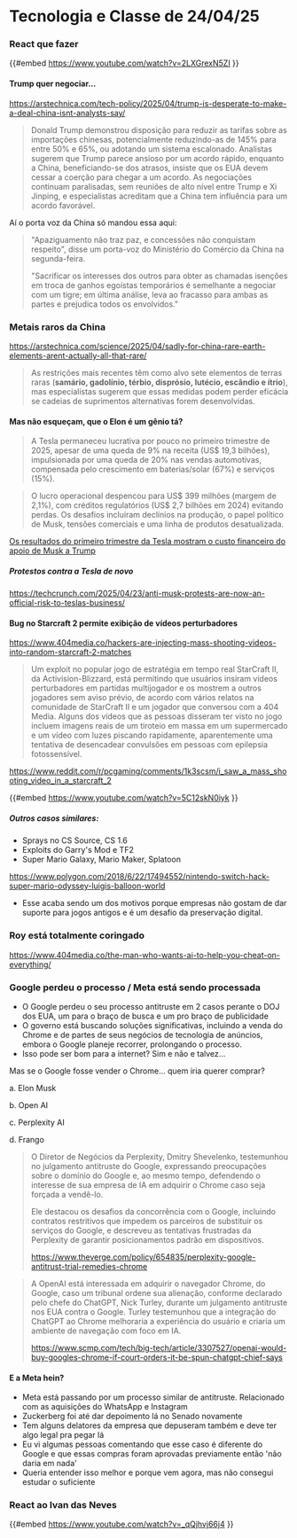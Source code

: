 # Tecnologia e Classe de 24/04/25

### React que fazer

{{#embed https://www.youtube.com/watch?v=2LXGrexN5ZI }}

#### Trump quer negociar...

<https://arstechnica.com/tech-policy/2025/04/trump-is-desperate-to-make-a-deal-china-isnt-analysts-say/>

> Donald Trump demonstrou disposição para reduzir as tarifas sobre as importações chinesas, potencialmente reduzindo-as de 145% para entre 50% e 65%, ou adotando um sistema escalonado. Analistas sugerem que Trump parece ansioso por um acordo rápido, enquanto a China, beneficiando-se dos atrasos, insiste que os EUA devem cessar a coerção para chegar a um acordo. As negociações continuam paralisadas, sem reuniões de alto nível entre Trump e Xi Jinping, e especialistas acreditam que a China tem influência para um acordo favorável.

Aí o porta voz da China só mandou essa aqui:

> "Apaziguamento não traz paz, e concessões não conquistam respeito", disse um porta-voz do Ministério do Comércio da China na segunda-feira.
>
> "Sacrificar os interesses dos outros para obter as chamadas isenções em troca de ganhos egoístas temporários é semelhante a negociar com um tigre; em última análise, leva ao fracasso para ambas as partes e prejudica todos os envolvidos."

### Metais raros da China

<https://arstechnica.com/science/2025/04/sadly-for-china-rare-earth-elements-arent-actually-all-that-rare/>

> As restrições mais recentes têm como alvo sete elementos de terras raras (**samário, gadolínio, térbio, disprósio, lutécio, escândio e ítrio**), mas especialistas sugerem que essas medidas podem perder eficácia se cadeias de suprimentos alternativas forem desenvolvidas.

#### Mas não esqueçam, que o Elon é um gênio tá?

> A Tesla permaneceu lucrativa por pouco no primeiro trimestre de 2025, apesar de uma queda de 9% na receita (US$ 19,3 bilhões), impulsionada por uma queda de 20% nas vendas automotivas, compensada pelo crescimento em baterias/solar (67%) e serviços (15%).

> O lucro operacional despencou para US$ 399 milhões (margem de 2,1%), com créditos regulatórios (US$ 2,7 bilhões em 2024) evitando perdas. Os desafios incluíram declínios na produção, o papel político de Musk, tensões comerciais e uma linha de produtos desatualizada.

[Os resultados do primeiro trimestre da Tesla mostram o custo financeiro do apoio de Musk a Trump](https://arstechnica.com/cars/2025/04/teslas-death-is-not-close-says-musk-as-operating-margin-drops-to-2/)

##### Protestos contra a Tesla de novo

<https://techcrunch.com/2025/04/23/anti-musk-protests-are-now-an-official-risk-to-teslas-business/>

#### Bug no Starcraft 2 permite exibição de vídeos perturbadores

<https://www.404media.co/hackers-are-injecting-mass-shooting-videos-into-random-starcraft-2-matches>

> Um exploit no popular jogo de estratégia em tempo real StarCraft II, da Activision-Blizzard, está permitindo que usuários insiram vídeos perturbadores em partidas multijogador e os mostrem a outros jogadores sem aviso prévio, de acordo com vários relatos na comunidade de StarCraft II e um jogador que conversou com a 404 Media. Alguns dos vídeos que as pessoas disseram ter visto no jogo incluem imagens reais de um tiroteio em massa em um supermercado e um vídeo com luzes piscando rapidamente, aparentemente uma tentativa de desencadear convulsões em pessoas com epilepsia fotossensível.

<https://www.reddit.com/r/pcgaming/comments/1k3scsm/i_saw_a_mass_shooting_video_in_a_starcraft_2>

{{#embed https://www.youtube.com/watch?v=5C12skN0iyk }}

##### Outros casos similares:

- Sprays no CS Source, CS 1.6
- Exploits do Garry's Mod e TF2
- Super Mario Galaxy, Mario Maker, Splatoon

<https://www.polygon.com/2018/6/22/17494552/nintendo-switch-hack-super-mario-odyssey-luigis-balloon-world>

- Esse acaba sendo um dos motivos porque empresas não gostam de dar suporte para jogos antigos e é um desafio da preservação digital.

### Roy está totalmente coringado

<https://www.404media.co/the-man-who-wants-ai-to-help-you-cheat-on-everything/>

### Google perdeu o processo / Meta está sendo processada

- O Google perdeu o seu processo antitruste em 2 casos perante o DOJ dos EUA, um para o braço de busca e um pro braço de publicidade
- O governo está buscando soluções significativas, incluindo a venda do Chrome e de partes de seus negócios de tecnologia de anúncios, embora o Google planeje recorrer, prolongando o processo.
- Isso pode ser bom para a internet? Sim e não e talvez...

Mas se o Google fosse vender o Chrome... quem iria querer comprar?

a. Elon Musk

b. Open AI

c. Perplexity AI

d. Frango

> O Diretor de Negócios da Perplexity, Dmitry Shevelenko, testemunhou no julgamento antitruste do Google, expressando preocupações sobre o domínio do Google e, ao mesmo tempo, defendendo o interesse de sua empresa de IA em adquirir o Chrome caso seja forçada a vendê-lo.
>
> Ele destacou os desafios da concorrência com o Google, incluindo contratos restritivos que impedem os parceiros de substituir os serviços do Google, e descreveu as tentativas frustradas da Perplexity de garantir posicionamentos padrão em dispositivos.
>
> <https://www.theverge.com/policy/654835/perplexity-google-antitrust-trial-remedies-chrome>

> A OpenAI está interessada em adquirir o navegador Chrome, do Google, caso um tribunal ordene sua alienação, conforme declarado pelo chefe do ChatGPT, Nick Turley, durante um julgamento antitruste nos EUA contra o Google. Turley testemunhou que a integração do ChatGPT ao Chrome melhoraria a experiência do usuário e criaria um ambiente de navegação com foco em IA.
>
> <https://www.scmp.com/tech/big-tech/article/3307527/openai-would-buy-googles-chrome-if-court-orders-it-be-spun-chatgpt-chief-says>

#### E a Meta hein?

- Meta está passando por um processo similar de antitruste. Relacionado com as aquisições do WhatsApp e Instagram
- Zuckerberg foi até dar depoimento lá no Senado novamente
- Tem alguns delatores da empresa que depuseram também e deve ter algo legal pra pegar lá
- Eu vi algumas pessoas comentando que esse caso é diferente do Google e que essas compras foram aprovadas previamente então 'não daria em nada'
- Queria entender isso melhor e porque vem agora, mas não consegui estudar o suficiente

### React ao Ivan das Neves

{{#embed https://www.youtube.com/watch?v=_qQjhvj66j4 }}
